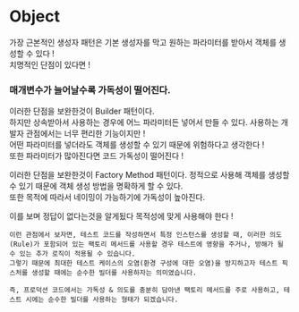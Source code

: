 # Object

가장 근본적인 생성자 패턴은 기본 생성자를 막고 
원하는 파라미터를 받아서 객체를 생성할 수 있다 !  
치명적인 단점이 있다면 !
### 매개변수가 늘어날수록 가독성이 떨어진다.


이러한 단점을 보완한것이 Builder 패턴이다.  
하지만 상속받아서 사용하는 경우에 어느 파라미터든 넣어서 만들 수 있다.
사용하는 개발자 관점에서는 너무 편리한 기능이지만 !  
어떤 파라미터를 넣더라도 객체를 생성할 수 있기 때문에 위험하다고 생각한다 !   
또한 파라미터가 많아진다면 코드 가독성이 떨어진다 ! 

이러한 단점을 보완한것이 Factory Method 패턴이다.
정적으로 사용해 객체를 생성할 수 있기 때문에 객체 생성 방법을 명확하게 할 수 있다.  
또한 목적에 따라서 네이밍이 가능하기에 가독성이 높아진다.

이를 보며 정답이 없다는것을 알게됬다 목적성에 맞게 사용해야 한다 ! 

```angular2html
이런 관점에서 보자면, 테스트 코드를 작성하면서 특정 인스턴스를 생성할 때, 이러한 의도(Rule)가 포함되어 있는 팩토리 메서드를 사용할 경우 테스트에 영향을 주거나, 방해가 될 수 있는 추가 로직이 적용될 수 있습니다.
그렇기 때문에 최대한 테스트 케이스의 오염(환경 구성에 대한 오염)을 방지하고자 테스트 픽스처를 생성할 때에는 순수한 빌더를 사용하자는 의미였습니다.

즉, 프로덕션 코드에서는 가독성 & 의도를 충분히 담아낸 팩토리 메서드를 주로 사용하고, 테스트 시에는 순수한 빌더를 사용하는 형태가 되겠습니다.
```
